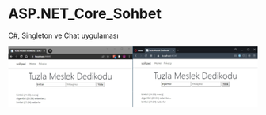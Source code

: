 # ASP.NET_Core_Sohbet
 C#, Singleton ve Chat uygulaması

![](https://github.com/tbagriyanik/ASP.NET_Core_Sohbet/blob/main/Screen%20Shot%2003-15-22%20at%2009.35%20PM.JPG)
